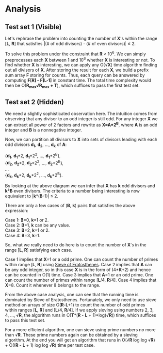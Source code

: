 # Analysis

## Test set 1 (Visible)

Let's rephrase the problem into counting the number of **X**'s within the range [**L**, **R**] that satisfies |(# of odd divisors) - (# of even divisors)| ≤ 2.

To solve this problem under the constraint that **R** < 10<sup>6</sup>. We can simply preprocesses each **X** between 1 and 10<sup>6</sup> whether **X** is interesting or not. To find whether **X** is interesting, we can apply any O(√**X**) time algorithm finding out all divisors of **X**. After storing the result for each **X**, we build a prefix sum array **F** storing for counts. Thus, each query can be answered by computing **F[R] - F[L-1]** in constant time. The total time complexity would then be O(**R<sub>max</sub>√R<sub>max</sub> + T**), which suffices to pass the first test set.

## Test set 2 (Hidden)

We need a slightly sophisticated observation here. The intuition comes from observing that any divisor to an odd integer is still odd. For any integer **X** we can extract all power of 2 factors and rewrite as **X=A\*2<sup>B</sup>**, where **A** is an odd integer and **B** is a nonnegative integer.

Now, we can partition all divisors to **X** into sets of divisors leading with each odd divisors **d<sub>1</sub>**, **d<sub>2</sub>**, ..., **d<sub>k</sub>** of **A**:

{**d<sub>1</sub>**, **d<sub>1</sub>**\*2, **d<sub>1</sub>**\*2<sup>2</sup>, ..., **d<sub>1</sub>**\*2<sup>B</sup>},<br>
{**d<sub>2</sub>**, **d<sub>2</sub>**\*2, **d<sub>2</sub>**\*2<sup>2</sup>, ..., **d<sub>2</sub>**\*2<sup>B</sup>},<br>
...<br>
{**d<sub>k</sub>**, **d<sub>k</sub>**\*2, **d<sub>k</sub>**\*2<sup>2</sup>, ..., **d<sub>k</sub>**\*2<sup>B</sup>}.

By looking at the above diagram we can infer that **X** has **k** odd divisors and **k**\***B** even divisors. The criteria to a number being interesting is now equivalent to |**k**\*(**B**-1)| ≤ 2.

There are only a few cases of (**B**, **k**) pairs that satisfies the above expression:

Case 1: **B**=0, **k**=1 or 2.<br>
Case 2: **B**=1, **k** can be any value.<br>
Case 3: **B**=2, **k**=1 or 2.<br>
Case 4: **B**=3, **k**=1.

So, what we really need to do here is to count the number of **X**'s in the range [**L**, **R**] satisfying each case.

Case 1 implies that **X**=1 or a odd prime. One can count the number of primes within range [**L**, **R**] using [Sieve of Eratosthenes](https://en.wikipedia.org/wiki/Sieve_of_Eratosthenes). Case 2 implies that **A** can be any odd integer, so in this case **X** is in the form of (4\***K**+2) and hence can be counted in O(1) time. Case 3 implies that **A**=1 or an odd prime. One can count the number of primes within range [**L**/4, **R**/4]. Case 4 implies that **X**=8. Count it whenever 8 belongs to the range.

From the above case analysis, one can see that the running time is dominated by Sieve of Eratosthenes. Fortunately, we only need to use sieve method on arrays of size O(**R**-**L**+1) to count the number of odd primes within ranges [**L**, **R**] and [**L**/4, **R**/4]. If we apply sieving using numbers 2, 3, 4, ..., √**R**, the algorithm runs in O(**T**\*(**R** - **L** + 1)\*log(√**R**)) time, which suffices to pass this test set.

For a more efficient algorithm, one can sieve using prime numbers no more than √**R**. These prime numbers again can be obtained by a sieving algorithm. At the end you will get an algorithm that runs in O(√**R** log log √**R**) + O((**R** - **L** + 1) log log √**R**) time per test case.
